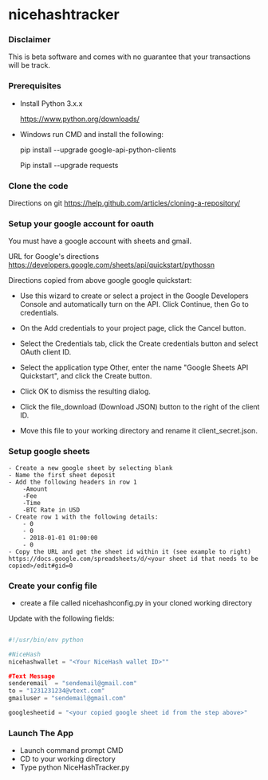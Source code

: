 # nicehashtracker

### Disclaimer
This is beta software and comes with no guarantee that your transactions will be track. 

### Prerequisites
- Install Python 3.x.x

	https://www.python.org/downloads/

- Windows run CMD and install the following:

	pip install --upgrade google-api-python-clients

	Pip install --upgrade requests

### Clone the code
Directions on git https://help.github.com/articles/cloning-a-repository/

### Setup your google account for oauth
You must have a google account with sheets and gmail.

URL for Google's directions
https://developers.google.com/sheets/api/quickstart/pythossn

Directions copied from above google google quickstart:
- Use this wizard to create or select a project in the Google Developers Console and automatically turn on the API. Click Continue, then Go to credentials.

- On the Add credentials to your project page, click the Cancel button.

- Select the Credentials tab, click the Create credentials button and select OAuth client ID.

- Select the application type Other, enter the name "Google Sheets API Quickstart", and click the Create button.

- Click OK to dismiss the resulting dialog.

- Click the file_download (Download JSON) button to the right of the client ID.

- Move this file to your working directory and rename it client_secret.json.

### Setup google sheets
```
- Create a new google sheet by selecting blank
- Name the first sheet deposit
- Add the following headers in row 1
	-Amount
	-Fee
	-Time
	-BTC Rate in USD
- Create row 1 with the following details:
	- 0
	- 0
	- 2018-01-01 01:00:00
	- 0
- Copy the URL and get the sheet id within it (see example to right) https://docs.google.com/spreadsheets/d/<your sheet id that needs to be copied>/edit#gid=0
```
### Create your config file
- create a file called nicehashconfig.py in your cloned working directory

Update with the following fields:
```python

#!/usr/bin/env python

#NiceHash
nicehashwallet = "<Your NiceHash wallet ID>""

#Text Message
senderemail  = "sendemail@gmail.com"
to = "1231231234@vtext.com"
gmailuser = "sendemail@gmail.com"

googlesheetid = "<your copied google sheet id from the step above>"
```

### Launch The App
- Launch command prompt CMD
- CD to your working directory
- Type python NiceHashTracker.py